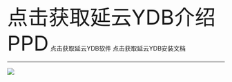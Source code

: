 <font size=20>点击获取延云YDB介绍PPD</font>
<font>点击获取延云YDB软件</font>
<font>点击获取延云YDB安装文档</font>
<hr>
<a href="http://www.ycloud.net.cn" target="_blank"><img src='http://imgout.ph.126.net/48365008/QQBDD8CDBC20151127130854.jpg' /> </a>





